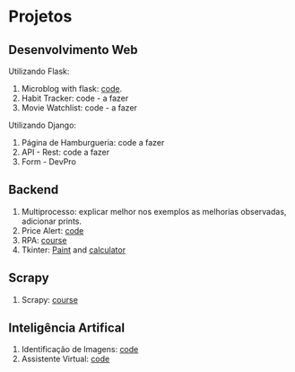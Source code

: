 # Projetos
## Desenvolvimento Web
Utilizando Flask:
1. Microblog with flask: [code](https://github.com/rafael-hsm/microblog_flask).
1. Habit Tracker: code - a fazer
1. Movie Watchlist: code - a fazer

Utilizando Django:
1. Página de Hamburgueria: code a fazer
1. API - Rest: code a fazer
1. Form - DevPro

## Backend

1. Multiprocesso: explicar melhor nos exemplos as melhorias observadas, adicionar prints.
1. Price Alert: [code](https://github.com/rafael-hsm/price_alert)
1. RPA: [course](https://www.udemy.com/course/robotic-process-automation-rpa-primeiros-passos/learn/lecture/32469134?start=0#overview)
1. Tkinter: [Paint](https://github.com/rafael-hsm/paint-tk) and [calculator](https://github.com/rafael-hsm/tkinter-calculator)

## Scrapy
1. Scrapy: [course](https://www.udemy.com/course/python-com-scrapy)

## Inteligência Artifical
1. Identificação de Imagens: [code](https://github.com/rafael-hsm/automatizacao-processos)
1. Assistente Virtual: [code](https://github.com/rafael-hsm/virtual_assistant)